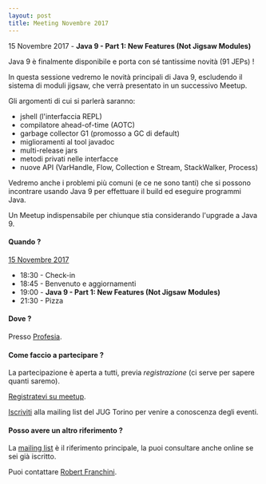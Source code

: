 ```yaml
---
layout: post
title: Meeting Novembre 2017
---
```


15 Novembre 2017 - **Java 9 - Part 1: New Features (Not Jigsaw Modules)**

Java 9 è finalmente disponibile e porta con sé tantissime novità (91 JEPs) !

In questa sessione vedremo le novità principali di Java 9, escludendo il sistema di moduli jigsaw, che verrà presentato in un successivo Meetup.

Gli argomenti di cui si parlerà saranno:

* jshell (l'interfaccia REPL)
* compilatore ahead-of-time (AOTC)
* garbage collector G1 (promosso a GC di default)
* miglioramenti al tool javadoc
* multi-release jars
* metodi privati nelle interfacce
* nuove API (VarHandle, Flow, Collection e Stream, StackWalker, Process)

Vedremo anche i problemi più comuni (e ce ne sono tanti) che si possono incontrare usando Java 9 per effettuare il build ed eseguire programmi Java.

Un Meetup indispensabile per chiunque stia considerando l'upgrade a Java 9.

#### Quando ?

<u>15 Novembre 2017</u>

* 18:30 - Check-in
* 18:45 - Benvenuto e aggiornamenti
* 19:00 - **Java 9 - Part 1: New Features (Not Jigsaw Modules)**
* 21:30 - Pizza

#### Dove ?

Presso [Profesia](/places/profesia/).

#### Come faccio a partecipare ?

La partecipazione è aperta a tutti, previa *registrazione* (ci serve per sapere quanti saremo).

[Registratevi su meetup](https://www.meetup.com/JUGTorino/events/244539265/).

[Iscriviti](/subscribe/) alla mailing list del JUG Torino per venire a conoscenza degli eventi.

#### Posso avere un altro riferimento ?

La [mailing list](https://groups.yahoo.com/groups/it-torino-java-jug) è il riferimento principale,
la puoi consultare anche online se sei già iscritto.

Puoi contattare [Robert Franchini](/people/robertofrachini/).

